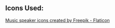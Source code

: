 ## Icons Used:
<a href="https://www.flaticon.com/free-icons/music-speaker" title="music speaker icons">Music speaker icons created by Freepik - Flaticon</a>
